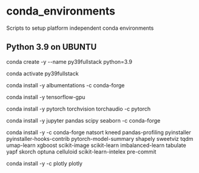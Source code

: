 # conda_environments
Scripts to setup platform independent conda environments

## Python 3.9 on UBUNTU
conda create -y --name py39fullstack python=3.9

conda activate py39fullstack

conda install -y albumentations -c conda-forge

conda install -y tensorflow-gpu

conda install -y pytorch torchvision torchaudio -c pytorch

conda install -y jupyter pandas scipy seaborn -c conda-forge

conda install -y -c conda-forge natsort kneed pandas-profiling pyinstaller pyinstaller-hooks-contrib pytorch-model-summary shapely sweetviz tqdm umap-learn xgboost scikit-image scikit-learn imbalanced-learn tabulate yapf skorch optuna celluloid scikit-learn-intelex pre-commit

conda install -y -c plotly plotly

